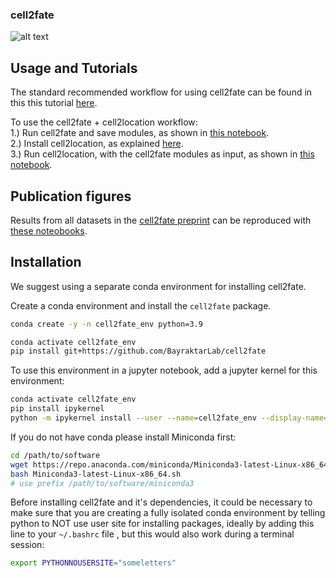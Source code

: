 ### cell2fate

![alt text](https://github.com/BayraktarLab/cell2fate/cell2fate_diagram.png?raw=true)

## Usage and Tutorials

The standard recommended workflow for using cell2fate can be found in this this tutorial [here](https://github.com/BayraktarLab/cell2fate/blob/main/notebooks/publication_figures/cell2fate_PancreasWithCC.ipynb).

To use the cell2fate + cell2location workflow: <br />
1.) Run cell2fate and save modules, as shown in [this notebook](https://github.com/BayraktarLab/cell2fate/blob/main/notebooks/publication_figures/cell2fate_HumanDevelopingBrain.ipynb). <br />
2.) Install cell2location, as explained [here](https://github.com/BayraktarLab/cell2location). <br />
3.) Run cell2location, with the cell2fate modules as input, as shown in [this notebook](https://github.com/BayraktarLab/cell2fate/blob/main/notebooks/publication_figures/cell2location_HumanDevelopingBrain.ipynb). <br />

## Publication figures

Results from all datasets in the [cell2fate preprint](https://www.biorxiv.org/content/10.1101/2023.08.03.551650v1.full.pdf) can be reproduced with [these noteobooks](https://github.com/BayraktarLab/cell2fate/blob/main/notebooks/publication_figures/).

## Installation

We suggest using a separate conda environment for installing cell2fate.

Create a conda environment and install the `cell2fate` package.

```bash
conda create -y -n cell2fate_env python=3.9

conda activate cell2fate_env
pip install git+https://github.com/BayraktarLab/cell2fate
```

To use this environment in a jupyter notebook, add a jupyter kernel for this environment:

```bash
conda activate cell2fate_env
pip install ipykernel
python -m ipykernel install --user --name=cell2fate_env --display-name='Environment (cell2fate_env)'
```

If you do not have conda please install Miniconda first:

```bash
cd /path/to/software
wget https://repo.anaconda.com/miniconda/Miniconda3-latest-Linux-x86_64.sh
bash Miniconda3-latest-Linux-x86_64.sh
# use prefix /path/to/software/miniconda3
```

Before installing cell2fate and it's dependencies, it could be necessary to make sure that you are creating a fully isolated conda environment by telling python to NOT use user site for installing packages, ideally by adding this line to your `~/.bashrc` file , but this would also work during a terminal session:

```bash
export PYTHONNOUSERSITE="someletters"
```
